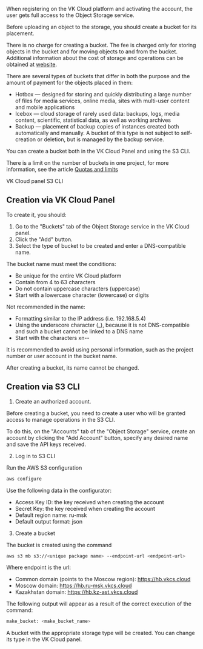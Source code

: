 When registering on the VK Cloud platform and activating the account, the user gets full access to the Object Storage service.

Before uploading an object to the storage, you should create a bucket for its placement.

<note>

There is no charge for creating a bucket. The fee is charged only for storing objects in the bucket and for moving objects to and from the bucket. Additional information about the cost of storage and operations can be obtained at [website](https://mcs.mail.ru/pricing/).

</note>

There are several types of buckets that differ in both the purpose and the amount of payment for the objects placed in them:

- Hotbox — designed for storing and quickly distributing a large number of files for media services, online media, sites with multi-user content and mobile applications
- Icebox — cloud storage of rarely used data: backups, logs, media content, scientific, statistical data, as well as working archives
- Backup — placement of backup copies of instances created both automatically and manually. A bucket of this type is not subject to self-creation or deletion, but is managed by the backup service.

You can create a bucket both in the VK Cloud Panel and using the S3 CLI.

<warn>

There is a limit on the number of buckets in one project, for more information, see the article [Quotas and limits](/en/base/account/concepts/quotasandlimits#technical-limits)

</warn>

<tabs>
<tablist>
<tab>VK Cloud panel</tab>
<tab>S3 CLI</tab>
</tablist>
<tabpanel>

## Creation via VK Cloud Panel

To create it, you should:

1. Go to the "Buckets" tab of the Object Storage service in the VK Cloud panel.
2. Click the "Add" button.
3. Select the type of bucket to be created and enter a DNS-compatible name.

<warn>

The bucket name must meet the conditions:

- Be unique for the entire VK Cloud platform
- Contain from 4 to 63 characters
- Do not contain uppercase characters (uppercase)
- Start with a lowercase character (lowercase) or digits

Not recommended in the name:

- Formatting similar to the IP address (i.e. 192.168.5.4)
- Using the underscore character (\_), because it is not DNS-compatible and such a bucket cannot be linked to a DNS name
- Start with the characters xn--

It is recommended to avoid using personal information, such as the project number or user account in the bucket name.

After creating a bucket, its name cannot be changed.

</warn>

</tabpanel>
<tabpanel>

## Creation via S3 CLI

1. Create an authorized account.

Before creating a bucket, you need to create a user who will be granted access to manage operations in the S3 CLI.

To do this, on the "Accounts" tab of the "Object Storage" service, create an account by clicking the "Add Account" button, specify any desired name and save the API keys received.

2. Log in to S3 CLI

Run the AWS S3 configuration

```bash
aws configure
```

Use the following data in the configurator:

- Access Key ID: the key received when creating the account
- Secret Key: the key received when creating the account
- Default region name: ru-msk
- Default output format: json

3. Create a bucket

The bucket is created using the command

```bash
aws s3 mb s3://<unique package name> --endpoint-url <endpoint-url>
```

Where endpoint is the url:

- Common domain (points to the Moscow region): https://hb.vkcs.cloud
- Moscow domain: https://hb.ru-msk.vkcs.cloud
- Kazakhstan domain: https://hb.kz-ast.vkcs.cloud

The following output will appear as a result of the correct execution of the command:

```bash
make_bucket: <make_bucket_name>
```

A bucket with the appropriate storage type will be created. You can change its type in the VK Cloud panel.

</tabpanel>
</tabs>
